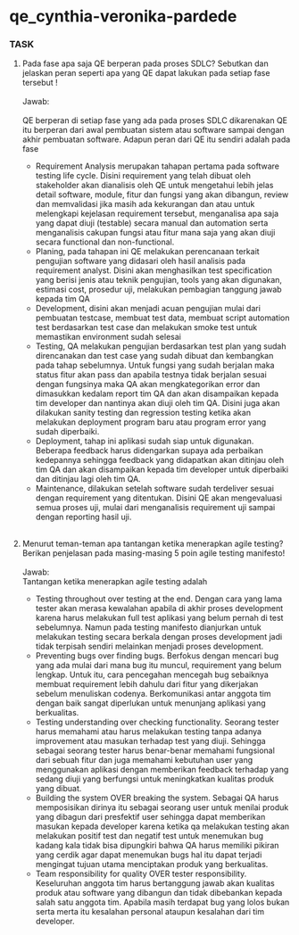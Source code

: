 # qe_cynthia-veronika-pardede

### **TASK**

1. Pada fase apa saja QE berperan pada proses SDLC? Sebutkan dan jelaskan peran seperti apa yang QE dapat lakukan pada setiap fase tersebut ! <br><br>Jawab: <br><br> QE berperan di setiap fase yang ada pada proses SDLC dikarenakan QE itu berperan dari awal pembuatan sistem atau software sampai dengan akhir pembuatan software. Adapun peran dari QE itu sendiri adalah pada fase <br>
    - Requirement Analysis merupakan tahapan pertama pada software testing life cycle. Disini  requirement yang telah dibuat oleh stakeholder akan dianalisis oleh QE untuk mengetahui lebih jelas detail software, module, fitur dan fungsi yang akan dibangun, review dan memvalidasi jika masih ada kekurangan dan atau untuk melengkapi kejelasan requirement tersebut, menganalisa apa saja yang dapat diuji (testable) secara manual dan automation serta menganalisis cakupan fungsi atau fitur mana saja yang akan diuji secara functional dan non-functional.
    - Planing, pada tahapan ini QE melakukan perencanaan terkait pengujian software yang didasari oleh hasil analisis pada requirement analyst. Disini akan menghasilkan test specification yang berisi jenis atau teknik pengujian, tools yang akan digunakan, estimasi cost, prosedur uji, melakukan pembagian tanggung jawab kepada tim QA
    - Development, disini akan menjadi acuan pengujian mulai dari pembuatan testcase, membuat test data, membuat script  automation test berdasarkan test case dan melakukan smoke test untuk memastikan environment sudah selesai
    - Testing, QA melakukan pengujian berdasarkan test plan yang sudah direncanakan dan test case yang sudah dibuat dan kembangkan pada tahap sebelumnya. Untuk fungsi yang sudah berjalan maka status fitur akan pass dan apabila testnya tidak berjalan sesuai dengan fungsinya maka QA akan mengkategorikan error dan dimasukkan kedalam report tim QA dan akan  disampaikan kepada tim developer dan nantinya akan diuji oleh tim QA. Disini juga akan dilakukan sanity testing dan regression testing ketika akan melakukan deployment program baru atau program error yang sudah diperbaiki.
    - Deployment, tahap ini aplikasi sudah siap untuk digunakan. Beberapa feedback harus didengarkan supaya ada perbaikan kedepannya sehingga feedback yang didapatkan akan ditinjau oleh tim QA dan akan disampaikan kepada tim developer untuk diperbaiki dan ditinjau lagi oleh tim QA.
    - Maintenance, dilakukan setelah software sudah terdeliver sesuai dengan requirement yang ditentukan. Disini QE akan mengevaluasi semua proses uji, mulai dari menganalisis requirement uji sampai dengan reporting hasil uji. <br><br>


2. Menurut teman-teman apa tantangan ketika menerapkan agile testing? Berikan penjelasan pada masing-masing 5 poin agile testing manifesto! <br><br> Jawab: <br>Tantangan ketika menerapkan agile testing adalah
    - Testing throughout over testing at the end. Dengan cara yang lama tester akan merasa kewalahan apabila di akhir proses development karena harus melakukan full test aplikasi yang belum pernah di test sebelumnya. Namun pada testing manifesto dianjurkan untuk melakukan testing secara berkala dengan proses development jadi tidak terpisah sendiri melainkan menjadi proses development.
    - Preventing bugs over finding bugs. Berfokus dengan mencari bug yang ada mulai dari mana bug itu muncul, requirement yang belum lengkap. Untuk itu, cara pencegahan mencegah bug sebaiknya membuat requirement lebih dahulu dari fitur yang dikerjakan sebelum menuliskan codenya. Berkomunikasi antar anggota tim dengan baik sangat diperlukan untuk menunjang aplikasi yang berkualitas.
    - Testing understanding over checking functionality. Seorang tester harus memahami atau harus melakukan testing tanpa adanya improvement atau masukan terhadap test yang diuji. Sehingga sebagai seorang tester harus benar-benar memahami fungsional dari sebuah fitur dan juga memahami kebutuhan user yang menggunakan aplikasi dengan memberikan feedback  terhadap yang sedang diuji yang berfungsi untuk meningkatkan kualitas produk yang dibuat.
    - Building the system OVER breaking the system. Sebagai QA  harus memposisikan dirinya itu sebagai seorang user untuk menilai produk yang dibagun dari presfektif user sehingga dapat memberikan masukan kepada developer karena ketika qa melakukan testing akan melakukan positif test dan negatif test untuk menemukan bug kadang kala tidak bisa dipungkiri bahwa QA harus memiliki pikiran yang cerdik agar dapat menemukan bugs hal itu dapat terjadi mengingat tujuan utama menciptakan produk yang berkualitas.
    - Team responsibility for quality OVER tester responsibility. Keseluruhan anggota tim harus bertanggung jawab akan kualitas produk atau software yang dibangun dan tidak dibebankan kepada salah satu anggota tim. Apabila masih terdapat bug yang lolos bukan serta merta itu kesalahan personal ataupun kesalahan dari tim developer.


